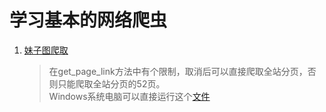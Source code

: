 # 学习基本的网络爬虫

1. [妹子图爬取](meizi_web_spider/spider_mm.py)  
    > 在get_page_link方法中有个限制，取消后可以直接爬取全站分页，否则只能爬取全站分页的52页。   
    > Windows系统电脑可以直接运行这个[文件](meizi_web_spider/dist/spider_mm.exe)